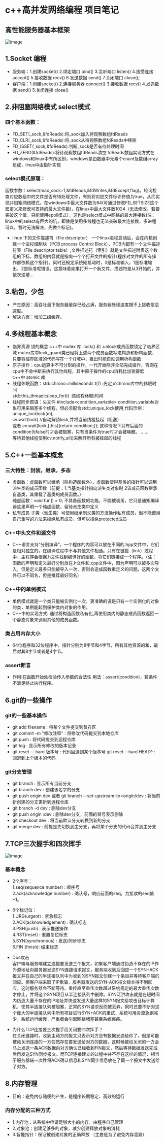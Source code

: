 # c++高并发网络编程  项目笔记    
## 高性能服务器基本框架
![image](./_Picture/%E9%AB%98%E6%80%A7%E8%83%BD%E6%9C%8D%E5%8A%A1%E5%99%A8%E6%A1%86%E6%9E%B6.svg)  
## 1.Socket 编程  
- 服务端：1.创建socket()  2.绑定端口 bind()  3.监听端口 listen()  4.接受连接 accept()  5.接收数据 recv()  6.发送数据 send()  7.关闭端口 close();  
- 客户端：1.创建socket()  2.连接服务器 connect()  3.接收数据 recv()  4.发送数据 send()  5.关闭连接 close()  

## 2.非阻塞网络模式 select模式  
### 四个基本函数：  
 - FD_SET(_sock,&fdReads):将_sock加入待观察数组fdReads  
 - FD_CLR(_sock,&fdReads):将_sock从待观察数组fdReads中移除  
 - FD_ISSET(_sock,&fdReads):判断_sock是否有待处理时间  
 - FD_ZERO(&fdReads):将待观察数组fdReads清空
fdReads数组实现方式在windows和linux中有所区别，windows是由数组中元素个count及数组array组成，linux中由指针实现  
### select模式原理：  
  函数参数：select(max_sock+1,&fdReads,&fdWrites,&fdExcept,flag)。轮询检查对应数组中的文件是否有待处理文件，有则将对应文件标识符值为true，从而实现非阻塞网络模式。在windows中最大文件数为64(可通过修改FD_SETSIZE这个宏定义来修改可支持的最大文件数)，在linux中最大文件数1024（无法修改，若要突破这个值，只能使用epoll模式），这也是select模式中网络的最大连接数(注：linux中的select有巨大的坑，即使是使用多线程也无法突破最大连接数，多进程可以，暂时无法解决，先做个标记)。
   - linux 下的文件描述符（file descriptor） 一个linux进程启动后，会在内核创建一个进程控制块（PCB process Control Block），PCB内部有一个文件描述符表（File descriptor table）,文件描述符（索引）就是文件描述附表这个数组的下标，数组的内容就是指向一个个打开文件的指针(程序对文件的所有操作都依赖这个指针)。同时还规定系统刚启动时，0是标准输入，1是标准输出，2是标准呢错误，这意味着如果打开一个新文件，描述符是从3开始的，并依次递增...
  
## 3.粘包，少包  
 - 产生原因：高吞吐量下服务器缓存已经占满，服务器处理速度跟不上接收信息速度。  
 - 解决方案：增加二级缓存。    
  
## 4.多线程基本概念
 - 临界资源 锁的概念 c++中 mutex 库  .lock() 和 .unlock成员函数锁定了临界区域
	mutex库中lock_guard类已经将上述两个成员函数写进构造和析构函数，只要将临界区域的代码写在一个{}域中，推出时能自动调用析构函数
 - 原子操作：cpu运算中不可分割的操作，一代开始除非全部完成操作，否则在cpu中不会中断来执行其他线程，其中原子操作的cpu消耗比加锁要低  
	c++中 atomic 库    
 - 线程休眠函数：std::chrono::milliseconds t(1)    :先定义chrono库中的休眠时间  
	            std::this_thread::sleep_for(t)     :该线程休眠t时间  
 - 线程同步原语：头文件 #include<condition_variable>  condition_variable对象可用来阻塞多个线程，但必须配合std::unique_lock使用,代码示例：  
 unique_lock<mutex>lock(m);  
 cv.wait(lock)    //自动解锁lock,并将当前线程挂起（阻塞）  
 或者 cv.wait(lock,[this]{return condition;});  这种情况下只有后面的condition为false时才会被阻塞，只有当条件为true时才会被唤醒。
 ......  
 等待其他线程使用cv.notify_all()来解开所有被挂起的线程
  
## 5.C++一些基本概念    
### 三大特性：封装，继承，多态
 - 虚函数：虚函数可以继承（除构造函数外），虚函数使得基类的指针可以调用派生类的成员函数（前提：1.当基类指针指向派生类对象时 2该成员函数继承自基类，其重载了基类的成员函数。）  
	纯虚函数：void fun() = 0; 不具备函数的功能，不能被调用，它只是通知编译器这里声明一个纯虚函数，留待派生类中定义  
 - 私有成员 子类（派生类）可使用继承制父类的方法操作私有成员，但不能使用自己重写的方法来操纵私有成员，但可以操纵protected成员  
### C++中头文件和源文件  
 - C++语言支持“分别编译”，一个程序的内容可以放在不同的.hpp文件中，它们是相对独立的，在编译过程中不与其他文件相通。只有在链接（link）过程中，主程序会根据.h文件找到编译好的函数，将它们链接成一个程序。（注：函数的声明和定义最好分别放在.h文件和.cpp文件中，因为声明可以被多次导入，但是定义最多只能被导入一次，否则会造成函数重定义的问题。这两个文件可以不同名，但是推荐最好同名）  
### C++中的单例模式  
 - 单例模式就是一个类只能被实例化一次，更准确的说是只有一个实例化的对象的类，单例能起到保护类内对象的作用。 
 - C++中的实现方式: 通过将构造函数私有化,再使用类内的静态成员函数返回一个静态对象来调用其他的成员函数。  
### 类占用内存大小 
 - 64位程序和32位程序中，指针分别为8字节和4字节，所有其他资源的和，最后对其8字节或者是4字节。  
### assert断言  
 - 作用:在函数开始处检验传入参数的合法性  用法：assert(condition)，若条件不满足终止执行程序。

## 6.git的一些操作  
### git的一些基本操作  
 - git add filename : 将某个文件提交到暂存区  
 - git commit -m "修改注释"  : 将修改代码提交到本地仓库  
 - git push : 将代码提交到远程仓库  
 - git log : 显示所有修改的版本记录  
 - git reset -- hard 版本号 : 代码回退到某个版本号  git reset --hard HEAD^ : 回退到上个版本的代码
### git分支管理  
 - git branch : 显示所有当前分支  
 - git branch dev : 创建该名字的分支  
 - git push origin dev 或者 git branch --set-upstream-to=origin/dev : 将当前新创建的分支更新到远程仓库  
 - git branch -d dev : 删除dev分支  
 - git push origin :dev : 删除dev分支，前面的冒号表示删除
 - git checkout dev : 将当前默认分支转换到新的分支  
 - git merge dev : 前提是先切换到主分支，再将某个分支的代码合并到主分支  
 ## 7.TCP三次握手和四次挥手  
 ![image](./_Picture/%E4%B8%89%E6%AC%A1%E6%8F%A1%E6%89%8B%E5%9B%9B%E6%AC%A1%E6%8C%A5%E6%89%8B.svg)  
### 基本概念  
- 2个序号：  
1.seq(sequence number) : 顺序号  
2.ack(acknowledge number) : 确认号，响应前面的seq，为接收的seq值+1。  
  
 - 6个标记位：  
1.URG(urgent) : 紧急标志  
2.ACK(acknowledgement) : 确认标志  
3.PSH(push) : 表示推送操作  
4.RST(reset) : 重置复位标志  
5.SYN(synchronous) : 发送/同步标志  
6.FIN (finish): 结束标志  
  
- Dos攻击  
客户端与服务端建立连接要发送三个报文，如果客户端通过伪造不存在的IP作为源地址向服务器发送SYN连接请求报文，服务端收到后回应一个SYN+ACK报文并在自己的半连接队列中为收到的SYN报文创建一个条目并等待客户端的回应。但客户端采取了IP欺骗，服务器发送的SYN-ACK报文根本得不到回应，这时服务器会不断等待、重传直至重传次数超过系统规定的最大重传次数才停止，并将这个SYN项目从半连接队列中删除。SYN泛洪攻击就是在短时间内伪造大量不存在的IP地址并快速发送大量这样的SYN报文给攻击目标计算机，使其半连接队列被阻塞，正常的SYN请求反而被丢弃，同时还要不断对这个庞大的半连接队列中所有项目进行SYN+ACK的重试，系统可用资源急剧减少，系统运行缓慢，严重者会引起网络堵塞甚至系统瘫痪。  
 - 为什么TCP连接要三次握手而关闭要四次挥手？  
在关闭连接时，收到主动方的报文只表示对方没有数据发送给你了，但是可能被动关闭连接的一方任然存在要发送给对方的数据，这时候被动关闭的一方会马上发送一条ACK数据向对方确认已经收到FIN报文，然后等待数据发送完成后再发送SYN同步报文。而TCP连接建立的过程中并不存在这样的情况，相当于服务器端一次性将ACK确认信息和SYN同步信息放在了同一个报文中发送给了对方。   
## 8.内存管理
 - 目的：避免内存随便的产生，是程序长期稳定、高效的运行  
### 内存分配的三种方式  
 - 1.内存池：从系统中申请足够大小的内存，由程序自己管理  
 - 2.对象池：创建足够多的对象，减少创建释放对象的消耗   
 - 3.智能指针：保证被创建对象的正确释放 （主要是为了避免内存泄漏）
 



